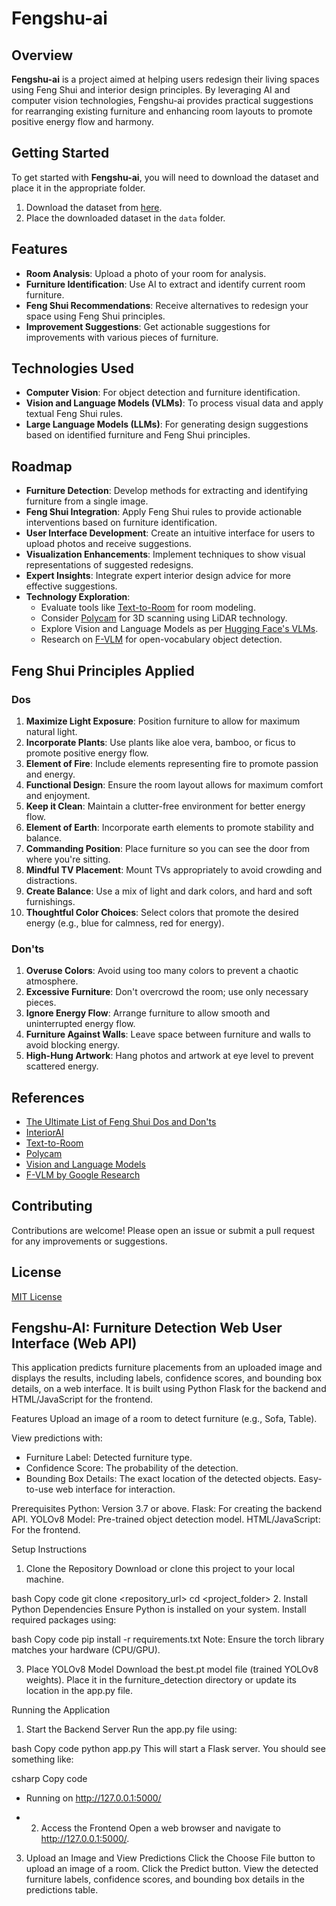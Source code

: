 # Fengshu-ai

## Overview

**Fengshu-ai** is a project aimed at helping users redesign their living spaces using Feng Shui and interior design principles. By leveraging AI and computer vision technologies, Fengshu-ai provides practical suggestions for rearranging existing furniture and enhancing room layouts to promote positive energy flow and harmony.

## Getting Started

To get started with **Fengshu-ai**, you will need to download the dataset and place it in the appropriate folder.

1. Download the dataset from [here](https://universe.roboflow.com/mokhamed-nagy-u69zl/furniture-detection-qiufc).
2. Place the downloaded dataset in the `data` folder.

## Features

- **Room Analysis**: Upload a photo of your room for analysis.
- **Furniture Identification**: Use AI to extract and identify current room furniture.
- **Feng Shui Recommendations**: Receive alternatives to redesign your space using Feng Shui principles.
- **Improvement Suggestions**: Get actionable suggestions for improvements with various pieces of furniture.

## Technologies Used

- **Computer Vision**: For object detection and furniture identification.
- **Vision and Language Models (VLMs)**: To process visual data and apply textual Feng Shui rules.
- **Large Language Models (LLMs)**: For generating design suggestions based on identified furniture and Feng Shui principles.

## Roadmap

- **Furniture Detection**: Develop methods for extracting and identifying furniture from a single image.
- **Feng Shui Integration**: Apply Feng Shui rules to provide actionable interventions based on furniture identification.
- **User Interface Development**: Create an intuitive interface for users to upload photos and receive suggestions.
- **Visualization Enhancements**: Implement techniques to show visual representations of suggested redesigns.
- **Expert Insights**: Integrate expert interior design advice for more effective suggestions.
- **Technology Exploration**:
  - Evaluate tools like [Text-to-Room](https://lukashoel.github.io/text-to-room/) for room modeling.
  - Consider [Polycam](https://poly.cam/) for 3D scanning using LiDAR technology.
  - Explore Vision and Language Models as per [Hugging Face's VLMs](https://huggingface.co/blog/vlms).
  - Research on [F-VLM](https://research.google/blog/f-vlm-open-vocabulary-object-detection-upon-frozen-vision-and-language-models/) for open-vocabulary object detection.

## Feng Shui Principles Applied

### Dos

1. **Maximize Light Exposure**: Position furniture to allow for maximum natural light.
2. **Incorporate Plants**: Use plants like aloe vera, bamboo, or ficus to promote positive energy flow.
3. **Element of Fire**: Include elements representing fire to promote passion and energy.
4. **Functional Design**: Ensure the room layout allows for maximum comfort and enjoyment.
5. **Keep it Clean**: Maintain a clutter-free environment for better energy flow.
6. **Element of Earth**: Incorporate earth elements to promote stability and balance.
7. **Commanding Position**: Place furniture so you can see the door from where you're sitting.
8. **Mindful TV Placement**: Mount TVs appropriately to avoid crowding and distractions.
9. **Create Balance**: Use a mix of light and dark colors, and hard and soft furnishings.
10. **Thoughtful Color Choices**: Select colors that promote the desired energy (e.g., blue for calmness, red for energy).

### Don'ts

1. **Overuse Colors**: Avoid using too many colors to prevent a chaotic atmosphere.
2. **Excessive Furniture**: Don't overcrowd the room; use only necessary pieces.
3. **Ignore Energy Flow**: Arrange furniture to allow smooth and uninterrupted energy flow.
4. **Furniture Against Walls**: Leave space between furniture and walls to avoid blocking energy.
5. **High-Hung Artwork**: Hang photos and artwork at eye level to prevent scattered energy.

## References

- [The Ultimate List of Feng Shui Dos and Don'ts](https://www.qcdesignschool.com/2022/11/the-ultimate-list-of-feng-shui-dos-and-donts/)
- [InteriorAI](https://interiorai.com/)
- [Text-to-Room](https://lukashoel.github.io/text-to-room/)
- [Polycam](https://poly.cam/)
- [Vision and Language Models](https://huggingface.co/blog/vlms)
- [F-VLM by Google Research](https://research.google/blog/f-vlm-open-vocabulary-object-detection-upon-frozen-vision-and-language-models/)

## Contributing

Contributions are welcome! Please open an issue or submit a pull request for any improvements or suggestions.

## License

[MIT License](LICENSE)

## Fengshu-AI: Furniture Detection Web User Interface (Web API)
This application predicts furniture placements from an uploaded image and displays the results, including labels, confidence scores, and bounding box details, on a web interface. It is built using Python Flask for the backend and HTML/JavaScript for the frontend.

Features
Upload an image of a room to detect furniture (e.g., Sofa, Table).

View predictions with:
* Furniture Label: Detected furniture type.
* Confidence Score: The probability of the detection.
* Bounding Box Details: The exact location of the detected objects.
Easy-to-use web interface for interaction.

Prerequisites
Python: Version 3.7 or above.
Flask: For creating the backend API.
YOLOv8 Model: Pre-trained object detection model.
HTML/JavaScript: For the frontend.

Setup Instructions
1. Clone the Repository
Download or clone this project to your local machine.

bash
Copy code
git clone <repository_url>
cd <project_folder>
2. Install Python Dependencies
Ensure Python is installed on your system. Install required packages using:

bash
Copy code
pip install -r requirements.txt
Note: Ensure the torch library matches your hardware (CPU/GPU).

3. Place YOLOv8 Model
Download the best.pt model file (trained YOLOv8 weights).
Place it in the furniture_detection directory or update its location in the app.py file.

Running the Application
1. Start the Backend Server
Run the app.py file using:

bash
Copy code
python app.py
This will start a Flask server. You should see something like:

csharp
Copy code
 * Running on http://127.0.0.1:5000/

 * 2. Access the Frontend
Open a web browser and navigate to http://127.0.0.1:5000/.
3. Upload an Image and View Predictions
Click the Choose File button to upload an image of a room.
Click the Predict button.
View the detected furniture labels, confidence scores, and bounding box details in the predictions table.
